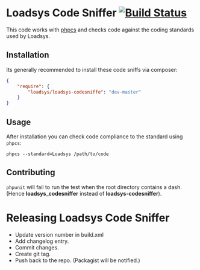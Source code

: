 Loadsys Code Sniffer [![Build Status](https://travis-ci.org/loadsys/loadsys_codesniffer.png?branch=master)](http://travis-ci.org/loadsys/loadsys_codesniffer)
====================

This code works with [phpcs](http://pear.php.net/manual/en/package.php.php-codesniffer.php)
and checks code against the coding standards used by Loadsys.

Installation
------------

Its generally recommended to install these code sniffs via composer:

```json
{
	"require": {
		"loadsys/loadsys-codesniffe": "dev-master"
	}
}
```



Usage
-----

After installation you can check code compliance to the standard using
`phpcs`:

	phpcs --standard=Loadsys /path/to/code

Contributing
------------

`phpunit` will fail to run the test when the root directory contains a dash. (Hence **loadsys_codesniffer** instead of **loadsys-codesniffer**).

Releasing Loadsys Code Sniffer
==============================

* Update version number in build.xml
* Add changelog entry.
* Commit changes.
* Create git tag.
* Push back to the repo. (Packagist will be notified.)